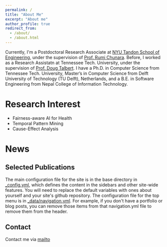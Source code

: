 ```yaml
---
permalink: /
title: "About Me"
excerpt: "About me"
author_profile: true
redirect_from: 
  - /about/
  - /about.html
---
```


Currently, I'm a Postdoctoral Research Associate at [NYU Tandon School of Engineering](https://engineering.nyu.edu/), under the supervision of [Prof. Rumi Chunara](https://rumichunara.github.io/). Before, I worked as a Research Assistatn at Tennessee Tech. University, under the supervision of [Prof. Doug Talbert](https://users.csc.tntech.edu/~dtalbert/). I have a Ph.D. in Computer Science from Tennessee Tech. University, Master’s in Computer Science from Delft University of Technology (TU Delft), Netherlands, and a B.E. in Software Engineering from Nepal College of Information Technology.

Research Interest
======
* Fairness-aware AI for Health
* Temporal Pattern Mining
* Cause-Effect Analysis

News
======


Selected Publications
------
The main configuration file for the site is in the base directory in [_config.yml](https://github.com/academicpages/academicpages.github.io/blob/master/_config.yml), which defines the content in the sidebars and other site-wide features. You will need to replace the default variables with ones about yourself and your site's github repository. The configuration file for the top menu is in [_data/navigation.yml](https://github.com/academicpages/academicpages.github.io/blob/master/_data/navigation.yml). For example, if you don't have a portfolio or blog posts, you can remove those items from that navigation.yml file to remove them from the header. 

Contact
------
Contact me via [mailto](rina.singh@nyu.edu)
